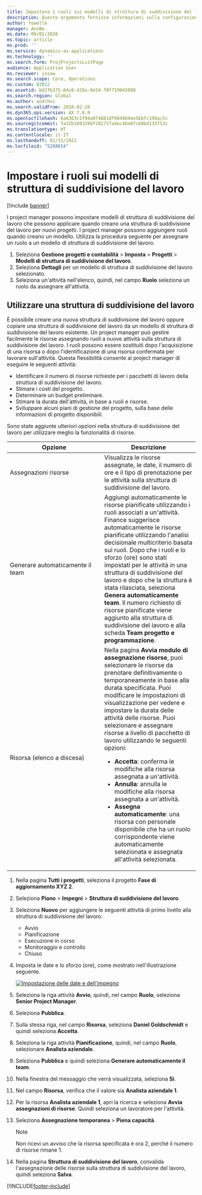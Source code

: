 ```yaml
---
title: Impostare i ruoli sui modelli di struttura di suddivisione del lavoro
description: Questo argomento fornisce informazioni sulla configurazione delle informazioni sui ruoli nei modelli di struttura di suddivisione del lavoro.
author: Yowelle
manager: AnnBe
ms.date: 09/01/2020
ms.topic: article
ms.prod: ''
ms.service: dynamics-ax-applications
ms.technology: ''
ms.search.form: ProjProjectsListPage
audience: Application User
ms.reviewer: josaw
ms.search.scope: Core, Operations
ms.custom: 82022
ms.assetid: bd2fb375-84c6-428a-8e54-f0f719045898
ms.search.region: Global
ms.author: andchoi
ms.search.validFrom: 2016-02-28
ms.dyn365.ops.version: AX 7.0.0
ms.openlocfilehash: 6a8363c1f94a974881df984869ee56bfc198ac5c
ms.sourcegitcommit: fa32b1893286f20271fa4ec4be8fc68bd135f53c
ms.translationtype: HT
ms.contentlocale: it-IT
ms.lasthandoff: 02/15/2021
ms.locfileid: "5288654"
---
```

# <a name="set-up-roles-on-work-breakdown-structure-templates"></a>Impostare i ruoli sui modelli di struttura di suddivisione del lavoro

[!include [banner](../includes/banner.md)]

I project manager possono impostare modelli di struttura di suddivisione del lavoro che possono applicare quando creano una struttura di suddivisione del lavoro per nuovi progetti. I project manager possono aggiungere ruoli quando creano un modello. Utilizza la procedura seguente per assegnare un ruolo a un modello di struttura di suddivisione del lavoro.

1. Seleziona **Gestione progetti e contabilità** > **Imposta** > **Progetti** > **Modelli di struttura di suddivisione del lavoro**.
2. Seleziona **Dettagli** per un modello di struttura di suddivisione del lavoro selezionato.
3. Seleziona un'attività nell'elenco, quindi, nel campo **Ruolo** seleziona un ruolo da assegnare all'attività.

## <a name="work-with-a-wbs"></a>Utilizzare una struttura di suddivisione del lavoro

È possibile creare una nuova struttura di suddivisione del lavoro oppure copiare una struttura di suddivisione del lavoro da un modello di struttura di suddivisione del lavoro esistente. Un project manager può gestire facilmente le risorse assegnando ruoli a nuove attività sulla struttura di suddivisione del lavoro. I ruoli possono essere sostituiti dopo l'acquisizione di una risorsa o dopo l'identificazione di una risorsa confermata per lavorare sull'attività. Questa flessibilità consente ai project manager di eseguire le seguenti attività:

- Identificare il numero di risorse richieste per i pacchetti di lavoro della struttura di suddivisione del lavoro.
- Stimare i costi del progetto.
- Determinare un budget preliminare.
- Stimare la durata dell'attività, in base a ruoli e risorse.
- Sviluppare alcuni piani di gestione del progetto, sulla base delle informazioni di progetto disponibili.

Sono state aggiunte ulteriori opzioni nella struttura di suddivisione del lavoro per utilizzare meglio la funzionalità di risorse.

<table>
<colgroup>
<col width="50%" />
<col width="50%" />
</colgroup>
<thead>
<tr class="header">
<th>Opzione</th>
<th>Descrizione</th>
</tr>
</thead>
<tbody>
<tr class="odd">
<td>Assegnazioni risorse</td>
<td>Visualizza le risorse assegnate, le date, il numero di ore e il tipo di prenotazione per le attività sulla struttura di suddivisione del lavoro.</td>
</tr>
<tr class="even">
<td>Generare automaticamente il team</td>
<td>Aggiungi automaticamente le risorse pianificate utilizzando i ruoli associati a un'attività. Finance suggerisce automaticamente le risorse pianificate utilizzando l'analisi decisionale multicriterio basata sui ruoli. Dopo che i ruoli e lo sforzo (ore) sono stati impostati per le attività in una struttura di suddivisione del lavoro e dopo che la struttura è stata rilasciata, seleziona <strong>Genera automaticamente team</strong>. Il numero richiesto di risorse pianificate viene aggiunto alla struttura di suddivisione del lavoro e alla scheda <strong>Team progetto e programmazione</strong>.</td>
</tr>
<tr class="odd">
<td>Risorsa (elenco a discesa)</td>
<td>Nella pagina <strong>Avvia modulo di assegnazione risorse</strong>, puoi selezionare le risorse da prenotare definitivamente o temporaneamente in base alla durata specificata. Puoi modificare le impostazioni di visualizzazione per vedere e impostare la durata delle attività delle risorse. Puoi selezionare e assegnare risorse a livello di pacchetto di lavoro utilizzando le seguenti opzioni:
<ul>
<li><strong>Accetta</strong>: conferma le modifiche alla risorsa assegnata a un'attività.</li>
<li><strong>Annulla</strong>: annulla le modifiche alla risorsa assegnata a un'attività.</li>
<li><strong>Assegna automaticamente</strong>: una risorsa con personale disponibile che ha un ruolo corrispondente viene automaticamente selezionata e assegnata all'attività selezionata.</li>
</ul></td>
</tr>
</tbody>
</table>

1. Nella pagina **Tutti i progetti**, seleziona il progetto **Fase di aggiornamento XYZ 2**.
2. Seleziona **Piano** > **Impegni** > **Struttura di suddivisione del lavoro**.
3. Seleziona **Nuovo** per aggiungere le seguenti attività di primo livello alla struttura di suddivisione del lavoro:

    - Avvio
    - Pianificazione
    - Esecuzione in corso
    - Monitoraggio e controllo
    - Chiuso

4. Imposta le date e lo sforzo (ore), come mostrato nell'illustrazione seguente.

    [![Impostazione delle date e dell'impegno](./media/projectresourcing10.jpg)](./media/projectresourcing10.jpg)

5. Seleziona la riga attività **Avvio**, quindi, nel campo **Ruolo**, seleziona **Senior Project Manager**.
6. Seleziona **Pubblica**.
7. Sulla stessa riga, nel campo **Risorsa**, seleziona **Daniel Goldschmidt** e quindi seleziona **Accetta**.
8. Seleziona la riga attività **Pianificazione**, quindi, nel campo **Ruolo**, selezionare **Analista aziendale**.
9. Seleziona **Pubblica** e quindi seleziona **Generare automaticamente il team**.
10. Nella finestra del messaggio che verrà visualizzata, seleziona **Sì**.
11. Nel campo **Risorsa**, verifica che il valore sia **Analista aziendale 1**.
12. Per la risorsa **Analista aziendale 1**, apri la ricerca e seleziona **Avvia assegnazioni di risorse**. Quindi seleziona un lavoratore per l'attività.
13. Seleziona **Assegnazione temporanea** &gt; **Piena capacità**.

    > [!NOTE] 
    > Non ricevi un avviso che la risorsa specificata è ora 2, perché il numero di risorse rimane 1.

14. Nella pagina **Struttura di suddivisione del lavoro**, convalida l'assegnazione delle risorse sulla struttura di suddivisione del lavoro, quindi seleziona **Salva**.


[!INCLUDE[footer-include](../includes/footer-banner.md)]